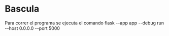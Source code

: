 # Bascula
Para correr el programa se ejecuta el comando
flask --app app --debug run --host 0.0.0.0 --port 5000